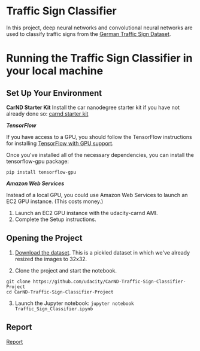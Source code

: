 #  Traffic Sign Classifier


In this project, deep neural networks and convolutional neural networks are used to classify traffic signs from the [German Traffic Sign Dataset](http://benchmark.ini.rub.de/?section=gtsrb&subsection=dataset).

# Running the Traffic Sign Classifier in your local machine

## Set Up Your Environment

**CarND Starter Kit**
Install the car nanodegree starter kit if you have not already done so: [carnd starter kit](https://github.com/udacity/CarND-Term1-Starter-Kit)

***TensorFlow***

If you have access to a GPU, you should follow the TensorFlow instructions for installing [TensorFlow with GPU support](https://www.tensorflow.org/install#optional_install_cuda_gpus_on_linux).

Once you've installed all of the necessary dependencies, you can install the tensorflow-gpu package:

`pip install tensorflow-gpu`

***Amazon Web Services***

Instead of a local GPU, you could use Amazon Web Services to launch an EC2 GPU instance. (This costs money.)

1. Launch an EC2 GPU instance with the udacity-carnd AMI.
2. Complete the Setup instructions.

## Opening the Project

1. [Download the dataset](https://s3-us-west-1.amazonaws.com/udacity-selfdrivingcar/traffic-signs-data.zip). This is a pickled dataset in which we've already resized the images to 32x32.

2. Clone the project and start the notebook.

```
git clone https://github.com/udacity/CarND-Traffic-Sign-Classifier-Project
cd CarND-Traffic-Sign-Classifier-Project
```
3. Launch the Jupyter notebook:
`jupyter notebook Traffic_Sign_Classifier.ipynb`

## Report
[Report](report.pdf)

